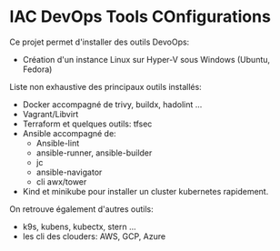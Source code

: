 # IAC DevOps Tools COnfigurations

Ce projet permet d'installer des outils DevoOps:
- Création d'un instance Linux sur Hyper-V sous Windows (Ubuntu, Fedora)

Liste non exhaustive des principaux outils installés:
- Docker accompagné de trivy, buildx, hadolint ...
- Vagrant/Libvirt
- Terraform et quelques outils: tfsec
- Ansible accompagné de:
    - Ansible-lint
    - ansible-runner, ansible-builder
    - jc
    - ansible-navigator
    - cli awx/tower
- Kind et minikube pour installer un cluster kubernetes rapidement.

On retrouve également d'autres outils:
- k9s, kubens, kubectx, stern ...
- les cli des clouders: AWS, GCP, Azure
